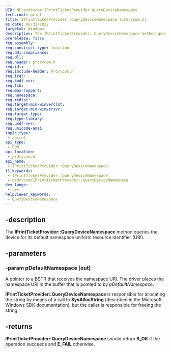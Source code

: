 ```yaml
---
UID: NF:prdrvcom.IPrintTicketProvider.QueryDeviceNamespace
tech.root: print
title: IPrintTicketProvider::QueryDeviceNamespace (prdrvcom.h)
ms.date: 08/31/2022
targetos: Windows
description: The IPrintTicketProvider::QueryDeviceNamespace method queries the device for its default namespace uniform resource identifier (URI).
prerelease: false
req.assembly: 
req.construct-type: function
req.ddi-compliance: 
req.dll: 
req.header: prdrvcom.h
req.idl: 
req.include-header: Prdrvcom.h
req.irql: 
req.kmdf-ver: 
req.lib: 
req.max-support: 
req.namespace: 
req.redist: 
req.target-min-winverclnt: 
req.target-min-winversvr: 
req.target-type: 
req.type-library: 
req.umdf-ver: 
req.unicode-ansi: 
topic_type:
 - apiref
api_type:
 - COM
api_location:
 - prdrvcom.h
api_name:
 - IPrintTicketProvider::QueryDeviceNamespace
f1_keywords:
 - IPrintTicketProvider::QueryDeviceNamespace
 - prdrvcom/IPrintTicketProvider::QueryDeviceNamespace
dev_langs:
 - c++
helpviewer_keywords:
 - QueryDeviceNamespace
---
```


## -description

The **IPrintTicketProvider::QueryDeviceNamespace** method queries the device for its default namespace uniform resource identifier (URI).

## -parameters

### -param pDefaultNamespace [out]

A pointer to a BSTR that receives the namespace URI. The driver places the namespace URI in the buffer that is pointed to by *pDefaultNamespace*.

**IPrintTicketProvider::QueryDeviceNamespace** is responsible for allocating the string by means of a call to **SysAllocString** (described in the Microsoft Windows SDK documentation), but the caller is responsible for freeing the string.

## -returns

**IPrintTicketProvider::QueryDeviceNamespace** should return **S_OK** if the operation succeeds and **E_FAIL** otherwise.
